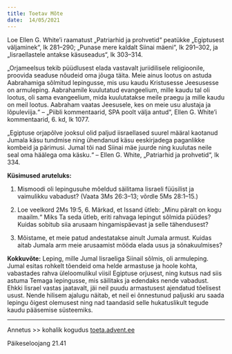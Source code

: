 ```yaml
---
title: Toetav Mõte  
date:  14/05/2021  
---
```


Loe Ellen G. White’i raamatust „Patriarhid ja prohvetid“ peatükke „Egiptusest väljaminek“, lk 281–290; „Punase mere kaldalt Siinai mäeni“, lk 291–302, ja „Iisraellastele antakse käsuseadus“, lk 303–314.

„Orjameelsus tekib püüdlusest elada vastavalt juriidilisele religioonile, proovida seaduse nõudeid oma jõuga täita. Meie ainus lootus on astuda Aabrahamiga sõlmitud lepingusse, mis usu kaudu Kristusesse Jeesusesse on armuleping. Aabrahamile kuulutatud evangeelium, mille kaudu tal oli lootus, oli sama evangeelium, mida kuulutatakse meile praegu ja mille kaudu on meil lootus. Aabraham vaatas Jeesusele, kes on meie usu alustaja ja lõpuleviija.“ – „Piibli kommentaarid, SPA poolt välja antud“, Ellen G. White’i kommentaarid, 6. kd, lk 1077.

„Egiptuse orjapõlve jooksul olid paljud iisraellased suurel määral kaotanud Jumala käsu tundmise ning ühendanud käsu eeskirjadega paganlikke kombeid ja pärimusi. Jumal tõi nad Siinai mäe juurde ning kuulutas neile seal oma häälega oma käsku.“ – Ellen G. White, „Patriarhid ja prohvetid“, lk 334.

**Küsimused aruteluks:**

1. Mismoodi oli lepingusuhe mõeldud säilitama Iisraeli füüsilist ja vaimulikku vabadust? (Vaata 3Ms 26:3–13; võrdle 5Ms 28:1–15.)

2. Loe veelkord 2Ms 19:5, 6. Märkad, et Issand ütleb: „Minu päralt on kogu maailm.“ Miks Ta seda ütleb, eriti rahvaga lepingut sõlmida püüdes? Kuidas sobitub siia arusaam hingamispäevast ja selle tähendusest?

3. Mõistame, et meie patud andestatakse ainult Jumala armust. Kuidas aitab Jumala arm meie arusaamist mööda elada usus ja sõnakuulmises?

**Kokkuvõte:** Leping, mille Jumal Iisraeliga Siinail sõlmis, oli armuleping. Jumal esitas rohkelt tõendeid oma helde armastuse ja hoole kohta, vabastades rahva üleloomulikul viisil Egiptuse orjusest, ning kutsus nad siis astuma Temaga lepingusse, mis säilitaks ja edendaks nende vabadust. Ehkki Iisrael vastas jaatavalt, jäi neil puudu armastusest ajendatud tõelisest usust. Nende hilisem ajalugu näitab, et neil ei õnnestunud paljuski aru saada lepingu õigest olemusest ning nad taandasid selle hukatuslikult tegude kaudu pääsemise süsteemiks.

---

Annetus >> kohalik kogudus [toeta.advent.ee](https://toeta.advent.ee/)  

Päikeseloojang 21.41
